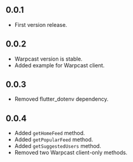 ## 0.0.1

* First version release.

## 0.0.2

* Warpcast version is stable.
* Added example for Warpcast client.

## 0.0.3

* Removed flutter_dotenv dependency.

## 0.0.4

* Added `getHomeFeed` method.
* Added `getPopularFeed` method.
* Added `getSuggestedUsers` method.
* Removed two Warpcast client-only methods.